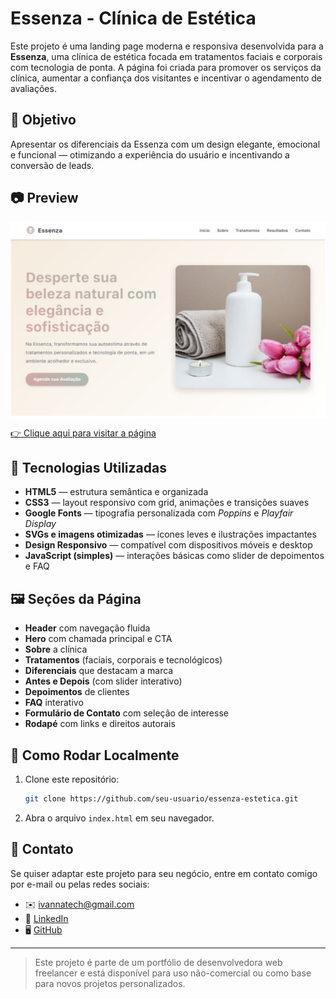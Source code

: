 # Essenza - Clínica de Estética

Este projeto é uma landing page moderna e responsiva desenvolvida para a **Essenza**, uma clínica de estética focada em tratamentos faciais e corporais com tecnologia de ponta. A página foi criada para promover os serviços da clínica, aumentar a confiança dos visitantes e incentivar o agendamento de avaliações.

## 🎯 Objetivo

Apresentar os diferenciais da Essenza com um design elegante, emocional e funcional — otimizando a experiência do usuário e incentivando a conversão de leads.

## 📷 Preview

<div style="display: flex; gap: 10px;">
  <img src="./img/preview.png" width="600"/>
</div>

[👉 Clique aqui para visitar a página](https://landing-page-essenza-aesthetica.vercel.app)

## 🧩 Tecnologias Utilizadas

- **HTML5** — estrutura semântica e organizada
- **CSS3** — layout responsivo com grid, animações e transições suaves
- **Google Fonts** — tipografia personalizada com _Poppins_ e _Playfair Display_
- **SVGs e imagens otimizadas** — ícones leves e ilustrações impactantes
- **Design Responsivo** — compatível com dispositivos móveis e desktop
- **JavaScript (simples)** — interações básicas como slider de depoimentos e FAQ

## 🖼️ Seções da Página

- **Header** com navegação fluida
- **Hero** com chamada principal e CTA
- **Sobre** a clínica
- **Tratamentos** (faciais, corporais e tecnológicos)
- **Diferenciais** que destacam a marca
- **Antes e Depois** (com slider interativo)
- **Depoimentos** de clientes
- **FAQ** interativo
- **Formulário de Contato** com seleção de interesse
- **Rodapé** com links e direitos autorais

## 🚀 Como Rodar Localmente

1. Clone este repositório:
   ```bash
   git clone https://github.com/seu-usuario/essenza-estetica.git
   ```
2. Abra o arquivo `index.html` em seu navegador.

## 📩 Contato

Se quiser adaptar este projeto para seu negócio, entre em contato comigo por e-mail ou pelas redes sociais:

- ✉️ ivannatech@gmail.com
- 💼 [LinkedIn](https://www.linkedin.com/in/ivanna-almeida/)
- 🖥️ [GitHub](https://github.com/ivannatech)

---

> Este projeto é parte de um portfólio de desenvolvedora web freelancer e está disponível para uso não-comercial ou como base para novos projetos personalizados.
